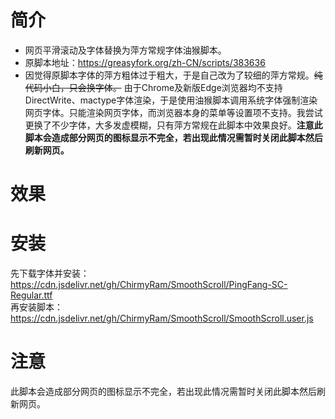 # 简介
* 网页平滑滚动及字体替换为萍方常规字体油猴脚本。
* 原脚本地址：https://greasyfork.org/zh-CN/scripts/383636
* 因觉得原脚本字体的萍方粗体过于粗大，于是自己改为了较细的萍方常规。~~纯代码小白，只会换字体。~~
由于Chrome及新版Edge浏览器均不支持DirectWrite、mactype字体渲染，于是使用油猴脚本调用系统字体强制渲染网页字体。只能渲染网页字体，而浏览器本身的菜单等设置项不支持。我尝试更换了不少字体，大多发虚模糊，只有萍方常规在此脚本中效果良好。**注意此脚本会造成部分网页的图标显示不完全，若出现此情况需暂时关闭此脚本然后刷新网页。**

# 效果


# 安装
先下载字体并安装：https://cdn.jsdelivr.net/gh/ChirmyRam/SmoothScroll/PingFang-SC-Regular.ttf<br/>
再安装脚本：https://cdn.jsdelivr.net/gh/ChirmyRam/SmoothScroll/SmoothScroll.user.js

# 注意
此脚本会造成部分网页的图标显示不完全，若出现此情况需暂时关闭此脚本然后刷新网页。
